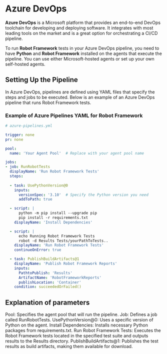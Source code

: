 # Azure DevOps

**Azure DevOps** is a Microsoft platform that provides an end-to-end DevOps toolchain for developing and deploying software. It integrates with most leading tools on the market and is a great option for orchestrating a CI/CD pipeline.

To run **Robot Framework** tests in your Azure DevOps pipeline, you need to have **Python** and **Robot Framework** installed on the agents that execute the pipeline. You can use either Microsoft-hosted agents or set up your own self-hosted agents.

## Setting Up the Pipeline

In Azure DevOps, pipelines are defined using YAML files that specify the steps and jobs to be executed. Below is an example of an Azure DevOps pipeline that runs Robot Framework tests.

### Example of Azure Pipelines YAML for Robot Framework

```yaml
# azure-pipelines.yml

trigger: none
pr: none

pool:
  name: 'Your Agent Pool'  # Replace with your agent pool name

jobs:
- job: RunRobotTests
  displayName: 'Run Robot Framework Tests'
  steps:
  
  - task: UsePythonVersion@0
    inputs:
      versionSpec: '3.10'  # Specify the Python version you need
      addToPath: true

  - script: |
      python -m pip install --upgrade pip
      pip install -r requirements.txt
    displayName: 'Install Dependencies'

  - script: |
      echo Running Robot Framework Tests
      robot -d Results Tests/yourPathToTests..
    displayName: 'Run Robot Framework Tests'
    continueOnError: true

  - task: PublishBuildArtifacts@1
    displayName: 'Publish Robot Framework Reports'
    inputs:
      PathtoPublish: 'Results'
      ArtifactName: 'RobotFrameworkReports'
      publishLocation: 'Container'
    condition: succeededOrFailed()
```

## Explanation of parameters
Pool: Specifies the agent pool that will run the pipeline.
Job: Defines a job called RunRobotTests.
UsePythonVersion@0: Uses a specific version of Python on the agent.
Install Dependencies: Installs necessary Python packages from requirements.txt.
Run Robot Framework Tests: Executes the Robot Framework tests located in the specified test suite and outputs results to the Results directory.
PublishBuildArtifacts@1: Publishes the test results as build artifacts, making them available for download.



